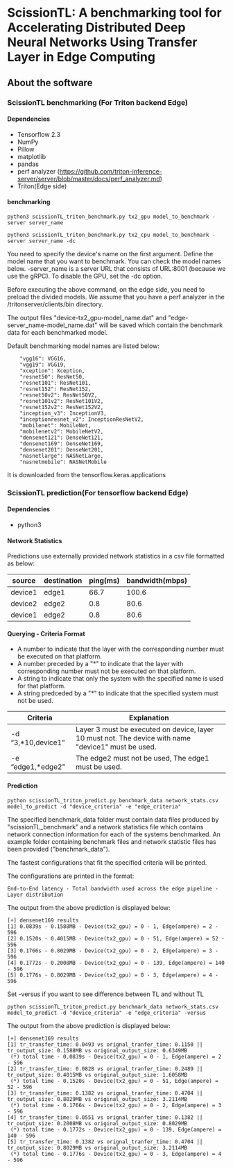# ScissionTL: A benchmarking tool for Accelerating Distributed Deep Neural Networks Using Transfer Layer in Edge Computing
## About the software
### ScissionTL benchmarking (For Triton backend Edge)
#### Dependencies 
* Tensorflow 2.3
* NumPy
* Pillow
* matplotlib 
* pandas
* perf analyzer (https://github.com/triton-inference-server/server/blob/master/docs/perf_analyzer.md)
* Triton(Edge side)


#### benchmarking
```python3 scissionTL_triton_benchmark.py tx2_gpu model_to_benchmark -server server_name``` 

```python3 scissionTL_triton_benchmark.py tx2_cpu model_to_benchmark -server server_name -dc```

You need to specify the device's name on the first argument.
Define the model name that you want to benchmark. You can check the model names below. 
-server_name is a server URL that consists of URL:8001 (because we use the gRPC). 
To disable the GPU, set the -dc option. 

Before executing the above command, on the edge side, you need to preload the divided models.
We assume that you have a perf analyzer in the /tritonserver/clients/bin directory. 

The output files "device-tx2_gpu-model_name.dat" and "edge-server_name-model_name.dat" will be saved which contain the benchmark data for each benchmarked model. 

Default benchmarking model names are listed below: 
```
    "vgg16": VGG16,
    "vgg19": VGG19,
    "xception": Xception,
    "resnet50": ResNet50,
    "resnet101": ResNet101,
    "resnet152": ResNet152,
    "resnet50v2": ResNet50V2,
    "resnet101v2": ResNet101V2,
    "resnet152v2": ResNet152V2,
    "inception_v3": InceptionV3,
    "inceptionresnet_v2": InceptionResNetV2,
    "mobilenet": MobileNet,
    "mobilenetv2": MobileNetV2,
    "densenet121": DenseNet121,
    "densenet169": DenseNet169,
    "densenet201": DenseNet201,
    "nasnetlarge": NASNetLarge,
    "nasnetmobile": NASNetMobile 
```
It is downloaded from the tensorflow.keras.applications  

### ScissionTL prediction(For tensorflow backend Edge)
#### Dependencies
* python3

#### Network Statistics
Predictions use externally provided network statistics in a csv file formatted as below:

source | destination | ping(ms) | bandwidth(mbps) 
--------|-------------|----------|-----------------
device1 | edge1 | 66.7 | 100.6
device2 | edge2 | 0.8 | 80.6
device1 | edge2 | 0.8 | 80.6


#### Querying - Criteria Format
* A number to indicate that the layer with the corresponding number must be executed on that platform.
* A number preceded by a "*" to indicate that the layer with corresponding number must not be executed on that platform.
* A string to indicate that only the system with the specified name is used for that platform.
* A string predceded by a "*" to indicate that the specified system must not be used. 

Criteria | Explanation 
-------- | ---------- 
-d “3,*10,device1” | Layer 3 must be executed on device, layer 10 must not. The device with name "device1" must be used.
-e “edge1,*edge2” | The edge2 must not be used, The edge1 must be used. 


#### Prediction
```python scissionTL_triton_predict.py benchmark_data network_stats.csv model_to_predict -d "device_criteria" -e "edge_criteria" ```


The specified benchmark_data folder must contain data files produced by "scissionTL_benchmark" and a network statistics file which contains network connection information for each of the systems benchmarked. An example folder containing benchmark files and network statistic files has been provided ("benchmark_data").

The fastest configurations that fit the specified criteria will be printed.

The configurations are printed in the format:

```End-to-End latency - Total bandwidth used across the edge pipeline - Layer distribution```

The output from the above prediction is displayed below:

```
[+] densenet169 results
[1] 0.0839s - 0.1588MB - Device(tx2_gpu) = 0 - 1, Edge(ampere) = 2 - 596
[2] 0.1520s - 0.4015MB - Device(tx2_gpu) = 0 - 51, Edge(ampere) = 52 - 596
[3] 0.1766s - 0.8029MB - Device(tx2_gpu) = 0 - 2, Edge(ampere) = 3 - 596
[4] 0.1772s - 0.2008MB - Device(tx2_gpu) = 0 - 139, Edge(ampere) = 140 - 596
[5] 0.1776s - 0.8029MB - Device(tx2_gpu) = 0 - 3, Edge(ampere) = 4 - 596
```

Set -versus if you want to see difference between TL and without TL

```python scissionTL_triton_predict.py benchmark_data network_stats.csv model_to_predict -d "device_criteria" -e "edge_criteria" -versus```

The output from the above prediction is displayed below:
```
[+] densenet169 results
[1] tr_transfer_time: 0.0493 vs orignal_tranfer_time: 0.1150 || tr_output_size: 0.1588MB vs original_output_size: 0.6349MB 
 (*) total time - 0.0839s - Device(tx2_gpu) = 0 - 1, Edge(ampere) = 2 - 596
[2] tr_transfer_time: 0.0828 vs orignal_tranfer_time: 0.2489 || tr_output_size: 0.4015MB vs original_output_size: 1.6058MB 
 (*) total time - 0.1520s - Device(tx2_gpu) = 0 - 51, Edge(ampere) = 52 - 596
[3] tr_transfer_time: 0.1382 vs orignal_tranfer_time: 0.4704 || tr_output_size: 0.8029MB vs original_output_size: 3.2114MB 
 (*) total time - 0.1766s - Device(tx2_gpu) = 0 - 2, Edge(ampere) = 3 - 596
[4] tr_transfer_time: 0.0551 vs orignal_tranfer_time: 0.1382 || tr_output_size: 0.2008MB vs original_output_size: 0.8029MB 
 (*) total time - 0.1772s - Device(tx2_gpu) = 0 - 139, Edge(ampere) = 140 - 596
[5] tr_transfer_time: 0.1382 vs orignal_tranfer_time: 0.4704 || tr_output_size: 0.8029MB vs original_output_size: 3.2114MB 
 (*) total time - 0.1776s - Device(tx2_gpu) = 0 - 3, Edge(ampere) = 4 - 596
```

